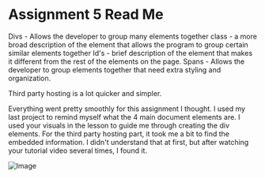 # Assignment 5 Read Me
Divs - Allows the developer to group many elements together
class - a more broad description of the element that allows the program to group certain similar elements together
Id's - brief description of the element that makes it different from the rest of the elements on the page.
Spans - Allows the developer to group elements together that need extra styling and organization.

Third party hosting is a lot quicker and simpler.

Everything went pretty smoothly for this assignment I thought. I used my last project to remind myself what the 4 main document elements are. I used your visuals in the lesson to guide me through creating the div elements. For the third party hosting part, it took me a bit to find the embedded information. I didn't understand that at first, but after watching your tutorial video several times, I found it.

![Image](./Images/desktopimage) 
